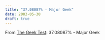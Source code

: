 ```yaml
---
title: "37.08087% - Major Geek"
date: 2003-05-30
draft: true
---
```


From [The Geek Test](https://web.archive.org/web/20030714063331/http://www.innergeek.us/geek.html "The Geek Test"): 37.08087% - Major Geek
